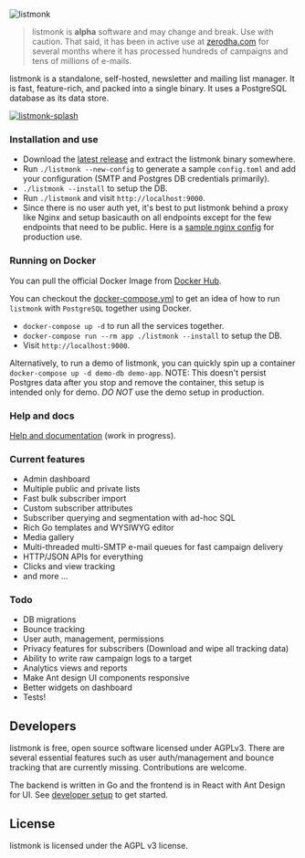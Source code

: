 ![listmonk](https://user-images.githubusercontent.com/547147/60170989-41681f00-9827-11e9-93a8-a871a40be913.png)

> listmonk is **alpha** software and may change and break. Use with caution. That said, it has been in active use at [zerodha.com](https://zerodha.com) for several months where it has processed hundreds of campaigns and tens of millions of e-mails.

listmonk is a standalone, self-hosted, newsletter and mailing list manager. It is fast, feature-rich, and packed into a single binary. It uses a PostgreSQL database as its data store.

[![listmonk-splash](https://user-images.githubusercontent.com/547147/60884802-8189c180-a26b-11e9-85ee-622e5dee8869.png)](https://listmonk.app)

### Installation and use

- Download the [latest release](https://github.com/knadh/listmonk/releases) and extract the listmonk binary somewhere.
- Run `./listmonk --new-config` to generate a sample `config.toml` and add your configuration (SMTP and Postgres DB credentials primarily).
- `./listmonk --install` to setup the DB.
- Run `./listmonk` and visit `http://localhost:9000`.
- Since there is no user auth yet, it's best to put listmonk behind a proxy like Nginx and setup basicauth on all endpoints except for the few endpoints that need to be public. Here is a [sample nginx config](https://github.com/knadh/listmonk/wiki/Production-Nginx-config) for production use.

### Running on Docker

You can pull the official Docker Image from [Docker Hub](https://hub.docker.com/r/listmonk/listmonk).

You can checkout the [docker-compose.yml](docker-compose.yml) to get an idea of how to run `listmonk` with `PostgreSQL` together using Docker.

- `docker-compose up -d` to run all the services together.
- `docker-compose run --rm app ./listmonk --install` to setup the DB.
- Visit `http://localhost:9000`.

Alternatively, to run a demo of listmonk, you can quickly spin up a container `docker-compose up -d demo-db demo-app`. NOTE: This doesn't persist Postgres data after you stop and remove the container, this setup is intended only for demo. _DO NOT_ use the demo setup in production.

### Help and docs

[Help and documentation](https://listmonk.app/docs) (work in progress).

### Current features

- Admin dashboard
- Multiple public and private lists
- Fast bulk subscriber import
- Custom subscriber attributes
- Subscriber querying and segmentation with ad-hoc SQL
- Rich Go templates and WYSIWYG editor
- Media gallery
- Multi-threaded multi-SMTP e-mail queues for fast campaign delivery
- HTTP/JSON APIs for everything
- Clicks and view tracking
- and more ...

### Todo

- DB migrations
- Bounce tracking
- User auth, management, permissions
- Privacy features for subscribers (Download and wipe all tracking data)
- Ability to write raw campaign logs to a target
- Analytics views and reports
- Make Ant design UI components responsive
- Better widgets on dashboard
- Tests!

## Developers

listmonk is free, open source software licensed under AGPLv3. There are several essential features such as user auth/management and bounce tracking that are currently missing. Contributions are welcome.

The backend is written in Go and the frontend is in React with Ant Design for UI. See [developer setup](https://github.com/knadh/listmonk/wiki/Developer-setup) to get started.

## License

listmonk is licensed under the AGPL v3 license.
